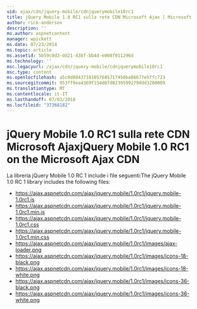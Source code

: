 ```yaml
---
uid: ajax/cdn/jquery-mobile/cdnjquerymobile10rc1
title: jQuery Mobile 1.0 RC1 sulla rete CDN Microsoft Ajax | Microsoft Docs
author: rick-anderson
description: ''
ms.author: aspnetcontent
manager: wpickett
ms.date: 07/23/2014
ms.topic: article
ms.assetid: 5b59c0d3-dd21-43bf-bb4d-e008f011296d
ms.technology: ''
msc.legacyurl: /ajax/cdn/jquery-mobile/cdnjquerymobile10rc1
msc.type: content
ms.openlocfilehash: a5c0d80437181057685717450ba86677e5ffc723
ms.sourcegitcommit: 953ff9ea4369f154d6fd0239599279ddd3280009
ms.translationtype: MT
ms.contentlocale: it-IT
ms.lasthandoff: 07/03/2018
ms.locfileid: "37368182"
---
```

<a name="jquery-mobile-10-rc1-on-the-microsoft-ajax-cdn"></a><span data-ttu-id="d52b3-102">jQuery Mobile 1.0 RC1 sulla rete CDN Microsoft Ajax</span><span class="sxs-lookup"><span data-stu-id="d52b3-102">jQuery Mobile 1.0 RC1 on the Microsoft Ajax CDN</span></span>
====================
<span data-ttu-id="d52b3-103">La libreria jQuery Mobile 1.0 RC 1 include i file seguenti:</span><span class="sxs-lookup"><span data-stu-id="d52b3-103">The jQuery Mobile 1.0 RC 1 library includes the following files:</span></span>

- https://ajax.aspnetcdn.com/ajax/jquery.mobile/1.0rc1/jquery.mobile-1.0rc1.js
- https://ajax.aspnetcdn.com/ajax/jquery.mobile/1.0rc1/jquery.mobile-1.0rc1.min.js
- https://ajax.aspnetcdn.com/ajax/jquery.mobile/1.0rc1/jquery.mobile-1.0rc1.css
- https://ajax.aspnetcdn.com/ajax/jquery.mobile/1.0rc1/jquery.mobile-1.0rc1.min.css
- https://ajax.aspnetcdn.com/ajax/jquery.mobile/1.0rc1/images/ajax-loader.png
- https://ajax.aspnetcdn.com/ajax/jquery.mobile/1.0rc1/images/icons-18-black.png
- https://ajax.aspnetcdn.com/ajax/jquery.mobile/1.0rc1/images/icons-18-white.png
- https://ajax.aspnetcdn.com/ajax/jquery.mobile/1.0rc1/images/icons-36-black.png
- https://ajax.aspnetcdn.com/ajax/jquery.mobile/1.0rc1/images/icons-36-white.png
